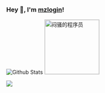 ### Hey 👋, I'm [mzlogin](https://mazhuang.org)!

![Github Stats](https://github-readme-stats.vercel.app/api?username=mzlogin&show_icons=true) <img style="max-width:144px;height:144px;width:144px;border:1px solid lightgrey" src="https://cdn.jsdelivr.net/gh/mzlogin/mzlogin.github.io@master/assets/images/qrcode.jpg" alt="闷骚的程序员">

<a title="Hits" target="_blank" href="https://github.com/mzlogin/mzlogin"><img src="https://hits.b3log.org/mzlogin/mzlogin.svg"></a>

<!--
**mzlogin/mzlogin** is a ✨ _special_ ✨ repository because its `README.md` (this file) appears on your GitHub profile.

Here are some ideas to get you started:

- 🔭 I’m currently working on ...
- 🌱 I’m currently learning ...
- 👯 I’m looking to collaborate on ...
- 🤔 I’m looking for help with ...
- 💬 Ask me about ...
- 📫 How to reach me: ...
- 😄 Pronouns: ...
- ⚡ Fun fact: ...
-->
